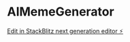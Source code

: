 # AIMemeGenerator

[Edit in StackBlitz next generation editor ⚡️](https://stackblitz.com/~/github.com/toraevan/AIMemeGenerator)